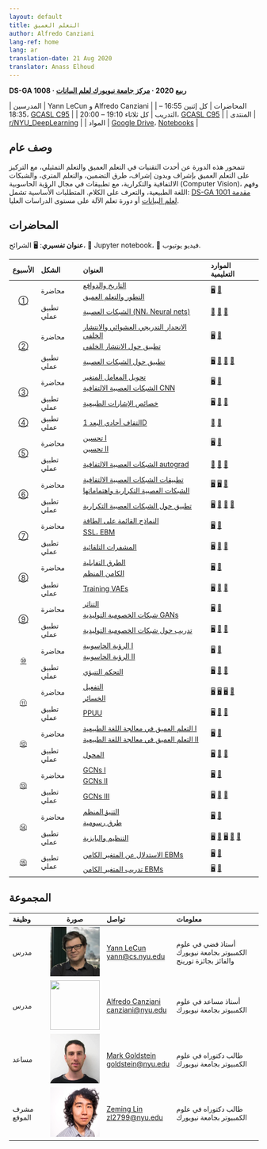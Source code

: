 ```yaml
---
layout: default
title: التعلم العميق
author: Alfredo Canziani
lang-ref: home
lang: ar
translation-date: 21 Aug 2020
translator: Anass Elhoud
---
```


**DS-GA 1008 · ربيع 2020 · [مركز جامعة نيويورك لعلم البيانات](http://cds.nyu.edu/)**

| المدرسين               | Yann LeCun و Alfredo Canziani |
| المحاضرات    | كل إثنين 16:55 – 18:35، [GCASL C95](http://library.nyu.edu/services/campus-media/classrooms/gcasl-c95/) |
| التدريب   | كل ثلاثاء 19:10 – 20:00، [GCASL C95](http://library.nyu.edu/services/campus-media/classrooms/gcasl-c95/) |
| المنتدى                  | [r/NYU_DeepLearning](https://www.reddit.com/r/NYU_DeepLearning/) |
| المواد    | [Google Drive](https://bitly.com/DLSP20)، [Notebooks](https://github.com/Atcold/pytorch-Deep-Learning) |


## وصف عام

تتمحور هذه الدورة عن أحدث التقنيات في التعلم العميق والتعلم التمثيلي، مع التركيز على التعلم العميق بإشراف وبدون إشراف، طرق التضمين، والتعلم المتري، والشبكات الالتفافية والتكرارية، مع تطبيقات في مجال الرؤية الحاسوبية (Computer Vision)، وفهم اللغة الطبيعية، والتعرف على الكلام. المتطلبات الأساسية تشمل:
 [DS-GA 1001 مقدمة لعلم البيانات](https://cds.nyu.edu/academics/ms-curriculum/) أو دورة تعلم الآلة على مستوى الدراسات العليا.

## المحاضرات

**عنوان تفسيري**: 🖥 الشرائح، 📓 Jupyter notebook، 🎥 فيديو يوتيوب.

<table>
<!-- =============================== HEADER ================================ -->
  <thead>
    <tr>
      <th>الأسبوع</th>
      <th align="left">الشكل</th>
      <th align="left">العنوان</th>
      <th align="left">الموارد التعليمية</th>
    </tr>
  </thead>
  <tbody>
<!-- =============================== WEEK 1 ================================ -->
    <tr>
      <td rowspan="3" align="center"><a href="en/week01/01">①</a></td>
      <td rowspan="2">محاضرة</td>
      <td><a href="en/week01/01-1">التاريخ والدوافع</a></td>
      <td rowspan="2">
        <a href="https://drive.google.com/open?id=1Q7LtZyIS1f3TfeTGll3aDtWygh3GAfCb">🖥️</a>
        <a href="https://www.youtube.com/watch?v=0bMe_vCZo30">🎥</a>
      </td>
    </tr>
    <tr><td><a href="en/week01/01-2">التطور والتعلم العميق</a></td></tr>
    <tr>
      <td rowspan="1">تطبيق عملي</td>
      <td><a href="en/week01/01-3"> الشبكات العصبية (NN، Neural nets)</a></td>
      <td>
        <a href="https://github.com/Atcold/pytorch-Deep-Learning/blob/master/01-tensor_tutorial.ipynb">📓</a>
        <a href="https://github.com/Atcold/pytorch-Deep-Learning/blob/master/02-space_stretching.ipynb">📓</a>
        <a href="https://www.youtube.com/watch?v=5_qrxVq1kvc">🎥</a>
      </td>
    </tr>
<!-- =============================== WEEK 2 ================================ -->
    <tr>
      <td rowspan="3" align="center"><a href="en/week02/02">②</a></td>
      <td rowspan="2">محاضرة</td>
      <td><a href="en/week02/02-1">الانحدار التدريجي العشوائي والانتشار الخلفي</a></td>
      <td rowspan="2">
        <a href="https://drive.google.com/open?id=1w2jV_BT2hWzfOKBR02x_rB4-dfVUI6SR">🖥️</a>
        <a href="https://www.youtube.com/watch?v=d9vdh3b787Y">🎥</a>
      </td>
    </tr>
    <tr><td><a href="en/week02/02-2">تطبيق حول الانتشار الخلفي</a></td></tr>
    <tr>
      <td rowspan="1">تطبيق عملي</td>
      <td><a href="en/week02/02-3">تطبيق حول الشبكات العصبية</a></td>
      <td>
        <a href="https://github.com/Atcold/pytorch-Deep-Learning/blob/master/slides/01%20-%20Spiral%20classification.pdf">🖥</a>
        <a href="https://github.com/Atcold/pytorch-Deep-Learning/blob/master/04-spiral_classification.ipynb">📓</a>
        <a href="https://github.com/Atcold/pytorch-Deep-Learning/blob/master/05-regression.ipynb">📓</a>
        <a href="https://www.youtube.com/watch?v=WAn6lip5oWk">🎥</a>
      </td>
    </tr>
<!-- =============================== WEEK 3 ================================ -->
    <tr>
      <td rowspan="3" align="center"><a href="en/week03/03">③</a></td>
      <td rowspan="2">محاضرة</td>
      <td><a href="en/week03/03-1">تحويل المعامل المتغير</a></td>
      <td rowspan="2">
        <a href="https://drive.google.com/open?id=18UFaOGNKKKO5TYnSxr2b8dryI-PgZQmC">🖥️</a>
        <a href="https://youtu.be/FW5gFiJb-ig">🎥</a>
      </td>
    </tr>
    <tr><td><a href="en/week03/03-2">الشبكات العصبية الالتفافية CNN</a></td></tr>
    <tr>
      <td rowspan="1">تطبيق عملي</td>
      <td><a href="en/week03/03-3">خصائص الإشارات الطبيعية</a></td>
      <td>
        <a href="https://github.com/Atcold/pytorch-Deep-Learning/blob/master/slides/02%20-%20CNN.pdf">🖥</a>
        <a href="https://github.com/Atcold/pytorch-Deep-Learning/blob/master/06-convnet.ipynb">📓</a>
        <a href="https://youtu.be/kwPWpVverkw">🎥</a>
      </td>
    </tr>
<!-- =============================== WEEK 4 ================================ -->
    <tr>
      <td rowspan="1" align="center"><a href="en/week04/04">④</a></td>
      <td rowspan="1">تطبيق عملي</td>
      <td><a href="en/week04/04-1">التفاف أحادي البعد 1D</a></td>
      <td>
        <a href="https://github.com/Atcold/pytorch-Deep-Learning/blob/master/07-listening_to_kernels.ipynb">📓</a>
        <a href="https://youtu.be/OrBEon3VlQg">🎥</a>
      </td>
    </tr>
<!-- =============================== WEEK 5 ================================ -->
    <tr>
      <td rowspan="3" align="center"><a href="en/week05/05">⑤</a></td>
      <td rowspan="2">محاضرة</td>
      <td><a href="en/week05/05-1">تحسين I</a></td>
      <td rowspan="2">
        <a href="https://drive.google.com/open?id=1pwlGN6hDFfEYQqBqcMjWbe4yfBDTxsab">🖥️</a>
        <a href="https://youtu.be/--NZb480zlg">🎥</a>
      </td>
    </tr>
    <tr><td><a href="en/week05/05-2">تحسين II</a></td></tr>
    <tr>
      <td rowspan="1">تطبيق عملي</td>
      <td><a href="en/week05/05-3">الشبكات العصبية الالتفافية autograd</a></td>
      <td>
        <a href="https://github.com/Atcold/pytorch-Deep-Learning/blob/master/03-autograd_tutorial.ipynb">📓</a>
        <a href="https://github.com/Atcold/pytorch-Deep-Learning/blob/master/extra/b-custom_grads.ipynb">📓</a>
        <a href="https://youtu.be/eEzCZnOFU1w">🎥</a>
      </td>
    </tr>
<!-- =============================== WEEK 6 ================================ -->
    <tr>
      <td rowspan="3" align="center"><a href="en/week06/06">⑥</a></td>
      <td rowspan="2">محاضرة</td>
      <td><a href="en/week06/06-1">تطبيقات الشبكات العصبية الالتفافية</a></td>
      <td rowspan="2">
        <a href="https://drive.google.com/open?id=1opT7lV0IRYJegtZjuHsKhlsM5L7GpGL1">🖥️</a>
        <a href="https://drive.google.com/open?id=1sdeVBC3nuh5Zkm2sqzdScEicRvLc_v-F">🖥️</a>
        <a href="https://youtu.be/ycbMGyCPzvE">🎥</a>
      </td>
    </tr>
    <tr><td><a href="en/week06/06-2">الشبكات العصبية التكرارية واهتماماتها</a></td></tr>
    <tr>
      <td rowspan="1">تطبيق عملي</td>
      <td><a href="en/week06/06-3">تطبيق حول الشبكات العصبية التكرارية</a></td>
      <td>
        <a href="https://github.com/Atcold/pytorch-Deep-Learning/blob/master/slides/04%20-%20RNN.pdf">🖥️</a>
        <a href="https://github.com/Atcold/pytorch-Deep-Learning/blob/master/08-seq_classification.ipynb">📓</a>
        <a href="https://github.com/Atcold/pytorch-Deep-Learning/blob/master/09-echo_data.ipynb">📓</a>
        <a href="https://youtu.be/8cAffg2jaT0">🎥</a>
      </td>
    </tr>
<!-- =============================== WEEK 7 ================================ -->
    <tr>
      <td rowspan="3" align="center"><a href="en/week07/07">⑦</a></td>
      <td rowspan="2">محاضرة</td>
      <td><a href="en/week07/07-1">النماذج القائمة على الطاقة</a></td>
      <td rowspan="2">
        <a href="https://drive.google.com/open?id=1z8Dz1YtkOEJpU-gh5RIjORs3GGqkYJQa">🖥️</a>
        <a href="https://youtu.be/tVwV14YkbYs">🎥</a>
      </td>
    </tr>
    <tr><td><a href="en/week07/07-2">SSL، EBM</a></td></tr>
    <tr>
      <td rowspan="1">تطبيق عملي</td>
      <td><a href="en/week07/07-3">المشفرات التلقائية</a></td>
      <td>
        <a href="https://github.com/Atcold/pytorch-Deep-Learning/blob/master/slides/05%20-%20Generative%20models.pdf">🖥️</a>
        <a href="https://github.com/Atcold/pytorch-Deep-Learning/blob/master/10-autoencoder.ipynb">📓</a>
        <a href="https://youtu.be/bggWQ14DD9M">🎥</a>
      </td>
    </tr>
<!-- =============================== WEEK 8 ================================ -->
    <tr>
      <td rowspan="3" align="center"><a href="en/week08/08">⑧</a></td>
      <td rowspan="2">محاضرة</td>
      <td><a href="en/week08/08-1">الطرق التفابلية</a></td>
      <td rowspan="2">
        <a href="https://drive.google.com/open?id=1Zo_PyBEO6aNt0GV74kj8MQL7kfHdIHYO">🖥️</a>
        <a href="https://youtu.be/ZaVP2SY23nc">🎥</a>
      </td>
    </tr>
    <tr><td><a href="en/week08/08-2">الكامن المنظم</a></td></tr>
    <tr>
      <td rowspan="1">تطبيق عملي</td>
      <td><a href="en/week08/08-3">Training VAEs</a></td>
      <td>
        <a href="https://github.com/Atcold/pytorch-Deep-Learning/blob/master/slides/05%20-%20Generative%20models.pdf">🖥️</a>
        <a href="https://github.com/Atcold/pytorch-Deep-Learning/blob/master/11-VAE.ipynb">📓</a>
        <a href="https://youtu.be/7Rb4s9wNOmc">🎥</a>
      </td>
    </tr>
<!-- =============================== WEEK 9 ================================ -->
    <tr>
      <td rowspan="3" align="center"><a href="en/week09/09">⑨</a></td>
      <td rowspan="2">محاضرة</td>
      <td><a href="en/week09/09-1">التناثر</a></td>
      <td rowspan="2">
        <a href="https://drive.google.com/open?id=1wJRzhjSqlrSqEpX4Omagb_gdIkQ5f-6K">🖥️</a>
        <a href="https://youtu.be/Pgct8PKV7iw">🎥</a>
      </td>
    </tr>
    <tr><td><a href="en/week09/09-2">شبكات الخصومية التوليدية GANs</a></td></tr>
    <tr>
      <td rowspan="1">تطبيق عملي</td>
      <td><a href="en/week09/09-3">  تدريب حول شبكات الخصومية التوليدية</a></td>
      <td>
        <a href="https://github.com/Atcold/pytorch-Deep-Learning/blob/master/slides/05%20-%20Generative%20models.pdf">🖥️</a>
        <a href="https://github.com/pytorch/examples/tree/master/dcgan">📓</a>
        <a href="https://youtu.be/xYc11zyZ26M">🎥</a>
      </td>
    </tr>
<!-- =============================== WEEK 10 =============================== -->
    <tr>
      <td rowspan="3" align="center"><a href="en/week10/10">⑩</a></td>
      <td rowspan="2">محاضرة</td>
      <td><a href="en/week10/10-1">الرؤية الحاسوبية I</a></td>
      <td rowspan="2">
        <a href="https://drive.google.com/open?id=16lsnDN2HIBTcRucbVKY5B_U16c0tNQhR">🖥️</a>
        <a href="https://youtu.be/0KeR6i1_56g">🎥</a>
      </td>
    </tr>
    <tr><td><a href="en/week10/10-2">الرؤية الحاسوبية II</a></td></tr>
    <tr>
      <td rowspan="1">تطبيق عملي</td>
      <td><a href="en/week10/10-3">التحكم التنبؤي</a></td>
      <td>
        <a href="https://github.com/Atcold/pytorch-Deep-Learning/blob/master/slides/09%20-%20Controller%20learning.pdf">🖥️</a>
        <a href="https://github.com/Atcold/pytorch-Deep-Learning/blob/master/14-truck_backer-upper.ipynb">📓</a>
        <a href="https://youtu.be/A3klBqEWR-I">🎥</a>
      </td>
    </tr>
<!-- =============================== WEEK 11 =============================== -->
    <tr>
      <td rowspan="3" align="center"><a href="en/week11/11">⑪</a></td>
      <td rowspan="2">محاضرة</td>
      <td><a href="en/week11/11-1">التفعيل</a></td>
      <td rowspan="2">
        <a href="https://drive.google.com/file/d/1AzFVLG7D4NK6ugh60f0cJQGYF5OL2sUB">🖥️</a>
        <a href="https://drive.google.com/file/d/1rkiZy0vjZqE2w7baVWvxwfAGae0Eh1Wm">🖥️</a>
        <a href="https://drive.google.com/file/d/1tryOlVAFmazLLZusD2-UfReFMkPk5hPk">🖥️</a>
        <a href="https://youtu.be/bj1fh3BvqSU">🎥</a>
      </td>
    </tr>
    <tr><td><a href="en/week11/11-2">الخسائر</a></td></tr>
    <tr>
      <td rowspan="1">تطبيق عملي</td>
      <td><a href="en/week11/11-3">PPUU</a></td>
      <td>
        <a href="http://bit.ly/PPUU-slides">🖥️</a>
        <a href="http://bit.ly/PPUU-code">📓</a>
        <a href="https://youtu.be/VcrCr-KNBHc">🎥</a>
      </td>
    </tr>
<!-- =============================== WEEK 12 =============================== -->
    <tr>
      <td rowspan="3" align="center"><a href="en/week12/12">⑫</a></td>
      <td rowspan="2">محاضرة</td>
      <td><a href="en/week12/12-1">التعلم العميق في معالجة اللغة الطبيعية I</a></td>
      <td rowspan="2">
        <a href="https://drive.google.com/file/d/149m3wRavTp4DQZ6RJTej8KP8gv4jnkPW/">🖥️</a>
        <a href="https://youtu.be/6D4EWKJgNn0">🎥</a>
      </td>
    </tr>
    <tr><td><a href="en/week12/12-2">التعلم العميق في معالجة اللغة الطبيعية II</a></td></tr>
    <tr>
      <td rowspan="1">تطبيق عملي</td>
      <td><a href="en/week12/12-3">المحول</a></td>
      <td>
        <a href="https://github.com/Atcold/pytorch-Deep-Learning/blob/master/slides/10%20-%20Attention%20%26%20transformer.pdf">🖥️</a>
        <a href="https://github.com/Atcold/pytorch-Deep-Learning/blob/master/15-transformer.ipynb">📓</a>
        <a href="https://youtu.be/f01J0Dri-6k">🎥</a>
      </td>
    </tr>
<!-- =============================== WEEK 13 =============================== -->
    <tr>
      <td rowspan="3" align="center"><a href="en/week13/13">⑬</a></td>
      <td rowspan="2">محاضرة</td>
      <td><a href="en/week13/13-1">GCNs I</a></td>
      <td rowspan="2">
        <a href="https://drive.google.com/file/d/1oq-nZE2bEiQjqBlmk5_N_rFC8LQY0jQr/">🖥️</a>
        <a href="https://youtu.be/Iiv9R6BjxHM">🎥</a>
      </td>
    </tr>
    <tr><td><a href="en/week13/13-2">GCNs II</a></td></tr>
    <tr>
      <td rowspan="1">تطبيق عملي</td>
      <td><a href="en/week13/13-3">GCNs III</a></td>
      <td>
        <a href="https://github.com/Atcold/pytorch-Deep-Learning/blob/master/slides/11%20-%20GCN.pdf">🖥️</a>
        <a href="https://github.com/Atcold/pytorch-Deep-Learning/blob/master/16-gated_GCN.ipynb">📓</a>
        <a href="https://youtu.be/2aKXWqkbpWg">🎥</a>
      </td>
    </tr>
<!-- =============================== WEEK 14 =============================== -->
    <tr>
      <td rowspan="3" align="center"><a href="en/week14/14">⑭</a></td>
      <td rowspan="2">محاضرة</td>
      <td><a href="en/week14/14-1">التنبؤ المنظم</a></td>
      <td rowspan="2">
        <a href="https://drive.google.com/file/d/1qBu-2hYWaGYEXeX7kAU8O4S2RZ1hMjsk/">🖥️</a>
        <a href="https://youtu.be/gYayCG6YyO8">🎥</a>
      </td>
    </tr>
    <tr><td><a href="en/week14/14-2">طرق رسومية</a></td></tr>
    <tr>
      <td rowspan="1">تطبيق عملي</td>
      <td><a href="en/week14/14-3">التنظيم والبايزية</a></td>
      <td>
        <a href="https://github.com/Atcold/pytorch-Deep-Learning/blob/master/slides/07%20-%20Regularisation.pdf">🖥️</a>
        <a href="https://github.com/Atcold/pytorch-Deep-Learning/blob/master/12-regularization.ipynb">📓</a>
        <a href="https://github.com/Atcold/pytorch-Deep-Learning/blob/master/slides/08%20-%20Bayesian%20NN.pdf">🖥️</a>
        <a href="https://github.com/Atcold/pytorch-Deep-Learning/blob/master/13-bayesian_nn.ipynb">📓</a>
        <a href="https://youtu.be/DL7iew823c0">🎥</a>
      </td>
    </tr>
<!-- =============================== WEEK 15 =============================== -->
    <tr>
      <td rowspan="2" align="center"><a href="en/week15/15">⑮</a></td>
      <td rowspan="2">تطبيق عملي</td>
      <td><a href="en/week15/15-1">الاستدلال عن المتغير الكامن EBMs</a></td>
      <td rowspan="1">
        <a href="https://github.com/Atcold/pytorch-Deep-Learning/blob/master/slides/12%20-%20EBM.pdf">🖥️</a>
        <a href="https://youtu.be/sbhr2wjU1-I">🎥</a>
      </td>
    </tr>
    <tr>
      <td><a href="en/week15/15-2">تدريب المتغير الكامن EBMs</a></td>
      <td rowspan="1">
        <a href="https://github.com/Atcold/pytorch-Deep-Learning/blob/master/slides/12%20-%20EBM.pdf">🖥️</a>
        <a href="https://youtu.be/XLSb1Cs1Jao">🎥</a>
      </td>
    </tr>
  </tbody>
</table>


## المجموعة

| وظيفة | صورة | تواصل | معلومات |
|:-----|:-----:|:--------|:------|
|مدرس|<img src="../images/Yann.png" width="100" height="100">|<a href="https://twitter.com/ylecun">Yann LeCun</a><br>yann@cs.nyu.edu|أستاذ فضي في علوم الكمبيوتر بجامعة نيويورك<br>والفائز بجائزة تورينج|
|مدرس|<img src="https://avatars1.githubusercontent.com/u/2119355" width="100" height="100">|<a href="https://twitter.com/alfcnz">Alfredo Canziani</a><br>canziani@nyu.edu|أستاذ مساعد في علوم الكمبيوتر بجامعة نيويورك|
|مساعد|<img src="../images/Mark.png" width="100" height="100">|<a href="https://twitter.com/marikgoldstein">Mark Goldstein</a><br>goldstein@nyu.edu|طالب دكتوراه في علوم الكمبيوتر بجامعة نيويورك|
|مشرف الموقع|<img src="../images/Zeming.png" width="100" height="100">|<a href="https://twitter.com/ebetica">Zeming Lin</a><br>zl2799@nyu.edu|طالب دكتوراه في علوم الكمبيوتر بجامعة نيويورك|

<!-- |ممهد|<img src="https://st3.depositphotos.com/13159112/17145/v/450/depositphotos_171453724-stock-illustration-default-avatar-profile-icon-grey.jpg" width="100" height="100">|Serkan Karakulak <br>sk7685@nyu.edu|
|ممهد|<img src="https://st3.depositphotos.com/13159112/17145/v/450/depositphotos_171453724-stock-illustration-default-avatar-profile-icon-grey.jpg" width="100" height="100">|Raghav Jajodia <br>rj1408@nyu.edu|
|ممهد|<img src="https://st3.depositphotos.com/13159112/17145/v/450/depositphotos_171453724-stock-illustration-default-avatar-profile-icon-grey.jpg" width="100" height="100">|Priyank Pathak <br>pp1953@nyu.edu|
|ممهد|<img src="https://st3.depositphotos.com/13159112/17145/v/450/depositphotos_171453724-stock-illustration-default-avatar-profile-icon-grey.jpg" width="100" height="100">|Chiao-Hsun Wang <br>chw371@nyu.edu|
|ممهد|<img src="https://st3.depositphotos.com/13159112/17145/v/450/depositphotos_171453724-stock-illustration-default-avatar-profile-icon-grey.jpg" width="100" height="100">|Pedro Vidal<br>pmh314@nyu.edu|
|ممهد|<img src="https://st3.depositphotos.com/13159112/17145/v/450/depositphotos_171453724-stock-illustration-default-avatar-profile-icon-grey.jpg" width="100" height="100">|Bixing Yan <br>by783@nyu.edu| -->

